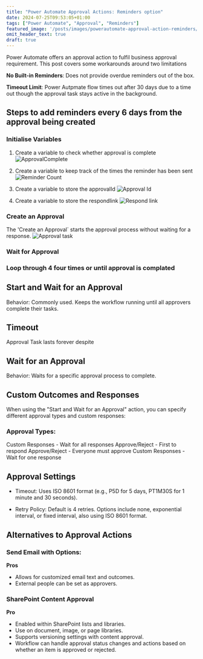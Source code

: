 ```yaml
---
title: "Power Automate Approval Actions: Reminders option"
date: 2024-07-25T09:53:05+01:00
tags: ["Power Automate", "Approval", "Reminders"]
featured_image: '/posts/images/powerautomate-approval-action-reminders/approval.png'
omit_header_text: true
draft: true
---
```


Power Automate offers an approval action to fulfil business approval requirement. This post covers some workarounds around two limitations

**No Built-in Reminders**: Does not provide overdue reminders out of the box.

**Timeout Limit**: Power Autpmate flow times out after 30 days due to a time out though the approval task stays active in the background.

## Steps to add reminders every 6 days from the approval being created 

### Initialise Variables

1. Create a variable to check whether approval is complete
![ApprovalComplete](../images/powerautomate-approval-action-reminders/var_approvalcomplete.png)

2. Create a variable to keep track of the times the reminder has been sent
![Reminder Count](../images/powerautomate-approval-action-reminders/var_remindercount.png)

3. Create a variable to store the approvalId
![Approval Id](../images/powerautomate-approval-action-reminders/var_approvalid.png)

4. Create a variable to store the respondlink
![Respond link](../images/powerautomate-approval-action-reminders/var_respondlink.png)

### Create an Approval 

The 'Create an Approval` starts the approval process without waiting for a response.
![Approval task](../images/powerautomate-approval-action-reminders/CreateApprovalTask.png)

### Wait for Approval 


### Loop through 4 four times or until approval is complated



## Start and Wait for an Approval

Behavior: Commonly used. Keeps the workflow running until all approvers complete their tasks.

## Timeout

Approval Task lasts forever despite

## Wait for an Approval

Behavior: Waits for a specific approval process to complete.

## Custom Outcomes and Responses

When using the "Start and Wait for an Approval" action, you can specify different approval types and custom responses:

### Approval Types:

Custom Responses - Wait for all responses
Approve/Reject - First to respond
Approve/Reject - Everyone must approve
Custom Responses - Wait for one response

## Approval Settings

* Timeout: Uses ISO 8601 format (e.g., P5D for 5 days, PT1M30S for 1 minute and 30 seconds).

* Retry Policy: Default is 4 retries. Options include none, exponential interval, or fixed interval, also using ISO 8601 format.

## Alternatives to Approval Actions

### Send Email with Options:

**Pros** 
* Allows for customized email text and outcomes.
* External people can be set as approvers.

### SharePoint Content Approval

**Pro**
* Enabled within SharePoint lists and libraries.
* Use on document, image, or page libraries.
* Supports versioning settings with content approval.
* Workflow can handle approval status changes and actions based on whether an item is approved or rejected.

